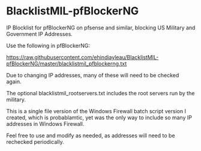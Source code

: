 # BlacklistMIL-pfBlockerNG
IP Blocklist for pfBlockerNG on pfsense and similar, blocking US Military and Government IP Addresses.

Use the following in pfBlockerNG:

https://raw.githubusercontent.com/ehindiayleau/BlacklistMIL-pfBlockerNG/master/blacklistmil_pfblockerng.txt

Due to changing IP addresses, many of these will need to be checked again.

The optional blacklistmil_rootservers.txt includes the root servers run by the military.


This is a single file version of the Windows Firewall batch script version I created, which is probablamtic, yet was the only way to include so many IP addresses in Windows Firewall.

Feel free to use and modify as needed, as addresses will need to be rechecked periodically.

